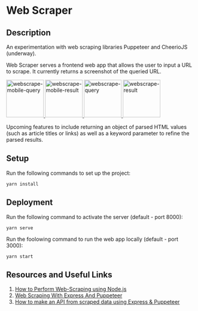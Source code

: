 # Web Scraper

## Description

An experimentation with web scraping libraries Puppeteer and CheerioJS (underway).

Web Scraper serves a frontend web app that allows the user to input a URL to scrape. It currently returns a screenshot of the queried URL. 

<a href="https://user-images.githubusercontent.com/54801345/81570785-07225480-93dc-11ea-9fed-890bdf4f2d8c.png">
    <img width="100" height="100" alt="webscrape-mobile-query" src="https://user-images.githubusercontent.com/54801345/81570785-07225480-93dc-11ea-9fed-890bdf4f2d8c.png" />
</a>
<a href="https://user-images.githubusercontent.com/54801345/81571781-5d43c780-93dd-11ea-8ff5-7fac297370d5.png">
<img width="100" height="100" alt="webscrape-mobile-result" src="https://user-images.githubusercontent.com/54801345/81571781-5d43c780-93dd-11ea-8ff5-7fac297370d5.png" />
</a> 
<a href="https://user-images.githubusercontent.com/54801345/81570806-0b4e7200-93dc-11ea-80c5-534830320ee1.png">
<img width="100" height="100" alt="webscrape-query" src="https://user-images.githubusercontent.com/54801345/81570806-0b4e7200-93dc-11ea-80c5-534830320ee1.png" />
</a> 
<a href="https://user-images.githubusercontent.com/54801345/81570807-0be70880-93dc-11ea-9fba-740bce228c93.png">
<img width="100" height="100" alt="webscrape-result" src="https://user-images.githubusercontent.com/54801345/81570807-0be70880-93dc-11ea-9fba-740bce228c93.png" />
</a> 

Upcoming features to include returning an object of parsed HTML values (such as article titles or links) as well as a keyword parameter to refine the parsed results. 


## Setup

Run the following commands to set up the project:

```
yarn install
```

## Deployment

Run the following command to activate the server (default - port 8000):

```
yarn serve
```

Run the foolowing command to run the web app locally (default - port 3000):

```
yarn start
```

## Resources and Useful Links
1. [How to Perform Web-Scraping using Node.js](https://blog.bitsrc.io/https-blog-bitsrc-io-how-to-perform-web-scraping-using-node-js-5a96203cb7cb) <br />
2. [Web Scraping With Express And Puppeteer](https://medium.com/@joshblf/web-scraping-with-express-and-puppeteer-1c1b47bb2a21) <br />
3. [How to make an API from scraped data using Express & Puppeteer](https://dev.to/heyshadowsmith/how-to-make-an-api-from-scraped-data-using-express-puppeteer-2n7e)


